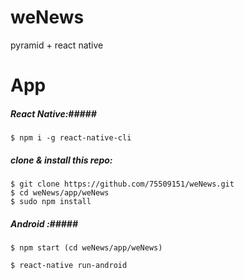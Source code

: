# weNews

pyramid + react native


# App

##### React Native:#####
```
$ npm i -g react-native-cli
```

##### clone & install this repo: #####

```
$ git clone https://github.com/75509151/weNews.git
$ cd weNews/app/weNews
$ sudo npm install
```

##### Android :#####
```
$ npm start (cd weNews/app/weNews)

$ react-native run-android

```
